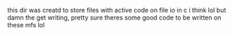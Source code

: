 this dir was creatd to store files with active code on file io in c i think lol but damn the get writing, pretty sure theres some good code to be written on these mfs lol
